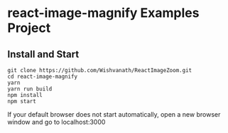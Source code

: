 # react-image-magnify Examples Project

## Install and Start
```ssh
git clone https://github.com/Wishvanath/ReactImageZoom.git
cd react-image-magnify
yarn
yarn run build
npm install
npm start
```

If your default browser does not start automatically, open a new browser window and go to localhost:3000
